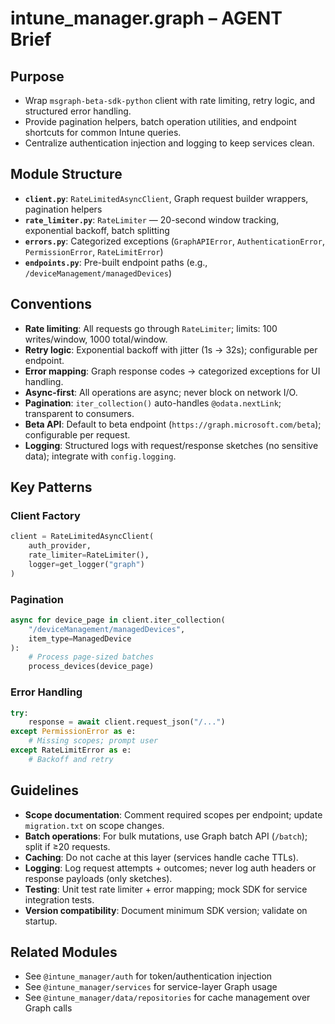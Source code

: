 # intune_manager.graph – AGENT Brief

## Purpose
- Wrap `msgraph-beta-sdk-python` client with rate limiting, retry logic, and structured error handling.
- Provide pagination helpers, batch operation utilities, and endpoint shortcuts for common Intune queries.
- Centralize authentication injection and logging to keep services clean.

## Module Structure
- **`client.py`**: `RateLimitedAsyncClient`, Graph request builder wrappers, pagination helpers
- **`rate_limiter.py`**: `RateLimiter` — 20-second window tracking, exponential backoff, batch splitting
- **`errors.py`**: Categorized exceptions (`GraphAPIError`, `AuthenticationError`, `PermissionError`, `RateLimitError`)
- **`endpoints.py`**: Pre-built endpoint paths (e.g., `/deviceManagement/managedDevices`)

## Conventions
- **Rate limiting**: All requests go through `RateLimiter`; limits: 100 writes/window, 1000 total/window.
- **Retry logic**: Exponential backoff with jitter (1s → 32s); configurable per endpoint.
- **Error mapping**: Graph response codes → categorized exceptions for UI handling.
- **Async-first**: All operations are async; never block on network I/O.
- **Pagination**: `iter_collection()` auto-handles `@odata.nextLink`; transparent to consumers.
- **Beta API**: Default to beta endpoint (`https://graph.microsoft.com/beta`); configurable per request.
- **Logging**: Structured logs with request/response sketches (no sensitive data); integrate with `config.logging`.

## Key Patterns

### Client Factory
```python
client = RateLimitedAsyncClient(
    auth_provider,
    rate_limiter=RateLimiter(),
    logger=get_logger("graph")
)
```

### Pagination
```python
async for device_page in client.iter_collection(
    "/deviceManagement/managedDevices",
    item_type=ManagedDevice
):
    # Process page-sized batches
    process_devices(device_page)
```

### Error Handling
```python
try:
    response = await client.request_json("/...")
except PermissionError as e:
    # Missing scopes; prompt user
except RateLimitError as e:
    # Backoff and retry
```

## Guidelines
- **Scope documentation**: Comment required scopes per endpoint; update `migration.txt` on scope changes.
- **Batch operations**: For bulk mutations, use Graph batch API (`/batch`); split if ≥20 requests.
- **Caching**: Do not cache at this layer (services handle cache TTLs).
- **Logging**: Log request attempts + outcomes; never log auth headers or response payloads (only sketches).
- **Testing**: Unit test rate limiter + error mapping; mock SDK for service integration tests.
- **Version compatibility**: Document minimum SDK version; validate on startup.

## Related Modules
- See `@intune_manager/auth` for token/authentication injection
- See `@intune_manager/services` for service-layer Graph usage
- See `@intune_manager/data/repositories` for cache management over Graph calls
